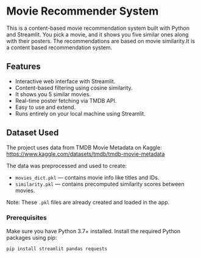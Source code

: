 # Movie Recommender System

This is a content-based movie recommendation system built with Python and Streamlit. You pick a movie, and it shows you five similar ones along with their posters. The recommendations are based on movie similarity.It is a content based recommendation system.


## Features

- Interactive web interface with Streamlit.
- Content-based filtering using cosine similarity.
- It shows you 5 similar movies.
- Real-time poster fetching via TMDB API.
- Easy to use and extend.
- Runs entirely on your local machine using Streamlit.

## Dataset Used

The project uses data from TMDB Movie Metadata on Kaggle:  
https://www.kaggle.com/datasets/tmdb/tmdb-movie-metadata

The data was preprocessed and used to create:

- `movies_dict.pkl` — contains movie info like titles and IDs.
- `similarity.pkl` — contains precomputed similarity scores between movies.

Note: These `.pkl` files are already created and loaded in the app.


### Prerequisites

Make sure you have Python 3.7+ installed. Install the required Python packages using pip:

```bash
pip install streamlit pandas requests
